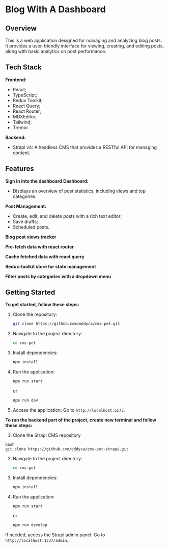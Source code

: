 # Blog With A Dashboard

## Overview
This is a web application designed for managing and analyzing blog posts. It provides a user-friendly interface for viewing, creating, and editing posts, along with basic analytics on post performance.

## Tech Stack
**Frontend:**
  - React;
  - TypeScript;
  - Redux Toolkit;
  - React Query;
  - React Router;
  - MDXEditor;
  - Tailwind;
  - Tremor.

**Backend:**
  - Strapi v4: A headless CMS that provides a RESTful API for managing content.

## Features
**Sign in into the dashboard**
**Dashboard:** 
  - Displays an overview of post statistics, including views and top categories.
  
**Post Management:**
  - Create, edit, and delete posts with a rich text editor;
  - Save drafts;
  - Scheduled posts.

**Blog post views tracker**

**Pre-fetch data with react router**

**Cache fetched data with react query**

**Redux-toolkit store for state management**

**Filter posts by categories with a dropdown menu**

## Getting Started
**To get started, follow these steps:**

1. Clone the repository:
   ```bash
   git clone https://github.com/oddyca/cms-pet.git
   ```

2. Navigate to the project directory:
   ```bash
   cd cms-pet
   ```

3. Install dependencies:
   ```bash
   npm install
   ```

4. Run the application:
   ```bash
   npm run start
   ```
   or
   ```bash
   npm run dev
   ```
5. Access the application:
   Go to `http://localhost:5173`.

**To run the backend part of the project, create new terminal and follow these steps:**

1. Clone the Strapi CMS repository
```
bash
git clone https://github.com/oddyca/cms-pet-strapi.git
```
2. Navigate to the project directory:
   ```bash
   cd cms-pet
   ```

3. Install dependencies:
   ```bash
   npm install
   ```

4. Run the application:
   ```bash
   npm run start
   ```
   or
   ```bash
   npm run develop
   ```

If needed, access the Strapi admin panel:
   Go to `http://localhost:1337/admin`.

